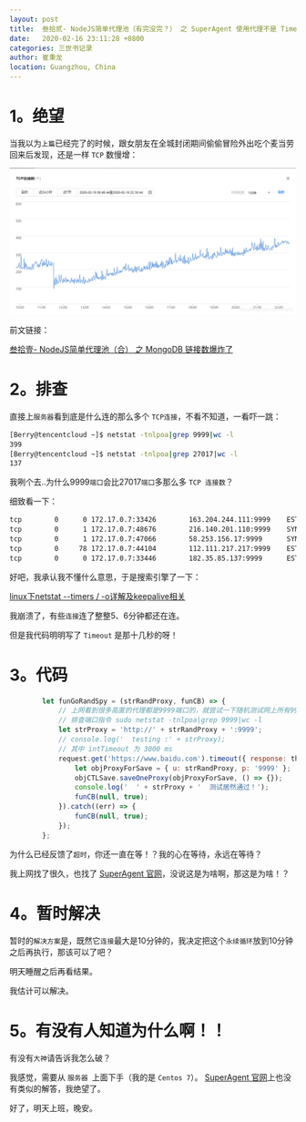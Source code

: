 ```yaml
---
layout: post
title:  叁拾贰- NodeJS简单代理池（有完没完？） 之 SuperAgent 使用代理不是 Timeout 的 Timeout
date:   2020-02-16 23:11:28 +0800
categories: 三世书记录
author: 崔秉龙
location: Guangzhou, China
---
```



# 1。绝望

当我以为`上篇`已经完了的时候，跟女朋友在全城封闭期间偷偷冒险外出吃个麦当劳回来后发现，还是一样 `TCP` 数慢增：

![此处应该是绝望的表情](/photo/InPost/32-1.png)

前文链接：

[叁拾壹- NodeJS简单代理池（合） 之 MongoDB 链接数爆炸了](https://blog.csdn.net/BerryBC/article/details/104339193)

# 2。排查

直接上`服务器`看到底是什么连的那么多个 `TCP连接`，不看不知道，一看吓一跳：

```bash
[Berry@tencentcloud ~]$ netstat -tnlpoa|grep 9999|wc -l
399
[Berry@tencentcloud ~]$ netstat -tnlpoa|grep 27017|wc -l
137
```

我咧个去..为什么9999`端口`会比27017`端口`多那么多 `TCP 连接数`？

细致看一下：

```bash
tcp        0      0 172.17.0.7:33426        163.204.244.111:9999    ESTABLISHED 2480/node /home/Ber  off (0.00/0/0)
tcp        0      1 172.17.0.7:48676        216.140.201.110:9999    SYN_SENT    2480/node /home/Ber  on (1.49/4/0)
tcp        0      1 172.17.0.7:47066        58.253.156.17:9999      SYN_SENT    2480/node /home/Ber  on (13.57/5/0)
tcp        0     78 172.17.0.7:44104        112.111.217.217:9999    ESTABLISHED 2480/node /home/Ber  on (65.50/15/0)
tcp        0      0 172.17.0.7:33446        182.35.85.137:9999      ESTABLISHED 2480/node /home/Ber  off (0.00/0/0)

```
好吧，我承认我不懂什么意思，于是搜索引擎了一下：

[linux下netstat --timers / -o详解及keepalive相关](http://www.mamicode.com/info-detail-1665739.html)

我崩溃了，有些`连接`连了整整5、6分钟都还在连。

但是我代码明明写了 `Timeout` 是那十几秒的呀！

# 3。代码

```js
        let funGoRandSpy = (strRandProxy, funCB) => {
            // 上网看到很多高匿的代理都是9999端口的，就尝试一下随机测试网上所有9999端口呗
            // 排查端口指令 sudo netstat -tnlpoa|grep 9999|wc -l
            let strProxy = 'http://' + strRandProxy + ':9999';
            // console.log('  testing :' + strProxy);
            // 其中 intTimeout 为 3000 ms
            request.get('https://www.baidu.com').timeout({ response: that.intTimeout, deadline: that.intTimeout * 3 }).use(superagentCheerio).proxy(strProxy).set(that.objHeader).then((res) => {
                let objProxyForSave = { u: strRandProxy, p: '9999' };
                objCTLSave.saveOneProxy(objProxyForSave, () => {});
                console.log('  ' + strProxy + '  测试居然通过！');
                funCB(null, true);
            }).catch((err) => {
                funCB(null, true);
            });
        };
```

为什么已经反馈了`超时`，你还一直在等！？我的心在等待，永远在等待？

我上网找了很久，也找了 [SuperAgent 官网](http://visionmedia.github.io/superagent/#timeouts)，没说这是为啥啊，那这是为啥！？


# 4。暂时解决

暂时的`解决方案`是，既然它`连接`最大是10分钟的，我决定把这个`永续循环`放到10分钟之后再执行，那该可以了吧？

明天睡醒之后再看结果。

我估计可以解决。

# 5。有没有人知道为什么啊！！

有没有`大神`请告诉我怎么破？

我感觉，需要从 `服务器 `上面下手（我的是 `Centos 7`）。 [SuperAgent 官网](http://visionmedia.github.io/superagent/#timeouts)上也没有类似的解答，我绝望了。

好了，明天上班，晚安。